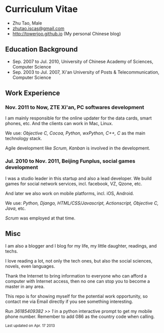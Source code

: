 # Curriculum Vitae

* Zhu Tao, Male
* zhutao.iscas@gmail.com
* http://towerjoo.github.io (My personal Chinese blog)


## Education Background

* Sep. 2007 to Jul. 2010, University of Chinese Academy of Sciences, Computer Science
* Sep. 2003 to Jul. 2007, Xi'an University of Posts & Telecommunication, Computer Science

## Work Experience

### Nov. 2011 to Now, ZTE Xi'an, PC softwares development

I am mainly responsible for the online updater for the data cards, smart phones, etc.
And the clients can work in Mac, Linux. 

We use: *Objective C, Cocoa, Python, wxPython, C++, C* as the main technology stack. 

Agile development like *Scrum, Kanban* is involved in the development.


### Jul. 2010 to Nov. 2011, Beijing Funplus, social games development

I was a studio leader in this startup and also a lead developer. 
We build games for social network services, incl. facebook, VZ, Qzone, etc.

And later we also work on mobile platforms, incl. iOS, Android.

We use: *Python, Django, HTML/CSS/Javascript, Actionscript, Objective C, Java*, etc.

*Scrum* was employed at that time.

## Misc

I am also a blogger and I blog for my life, my little daughter, readings, and techs.

I love reading a lot, not only the tech ones, but also the social sciences, novels, 
even languages.

Thank the Internet to bring information to everyone who can afford a computer with
Internet access, then no one can stop you to become a master in any area.

This repo is for showing myself for the potential work opportunity, so contact me via
Email directly if you see something interesting.

Run *36185409382 >> 1* in a python interactive prompt to get my mobile phone number.
Remember to add 086 as the country code when calling.

<sub>Last updated on Apr. 17 2013</sub>
